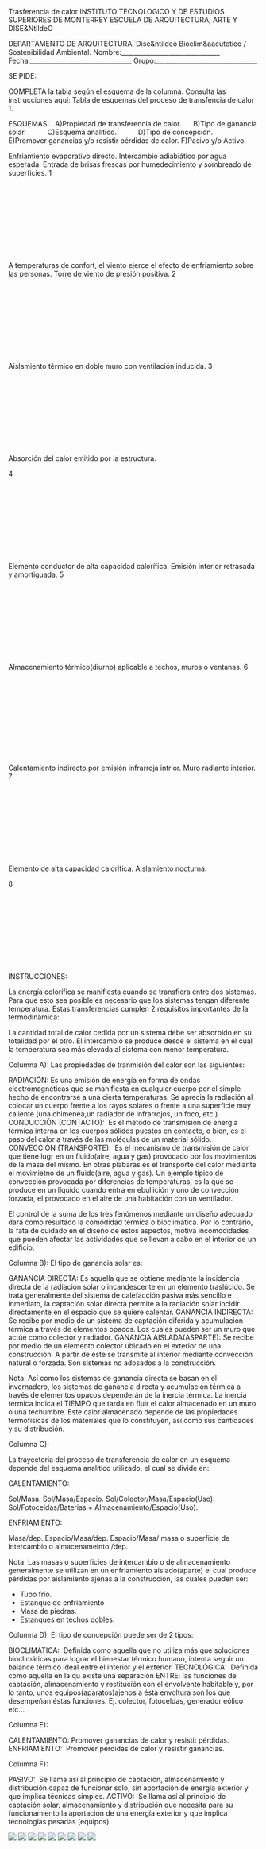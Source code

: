 

Trasferencia de calor 
INSTITUTO TECNOLOGICO Y DE ESTUDIOS SUPERIORES DE MONTERREY 
ESCUELA DE ARQUITECTURA, ARTE Y DISE&NtildeO 

DEPARTAMENTO DE ARQUITECTURA.
Dise&ntildeo Bioclim&aacutetico / Sostenibilidad Ambiental.
Nombre:_______________________________ 
Fecha:________________________________ 
Grupo:________________________________ 



SE PIDE: 

COMPLETA la tabla según el esquema de la columna. Consulta las instrucciones aquí: 
Tabla de esquemas del proceso de transfencia de calor 1. 




 ESQUEMAS: 
  
 A)Propiedad de transferencia de calor.     
 B)Tipo de ganancia solar.          
 C)Esquema analítico.          
 D)Tipo de concepción.          
 E)Promover ganancias y/o resistir pérdidas de calor.
 F)Pasivo y/o Activo.  



 
Enfriamiento evaporativo directo. Intercambio adiabiático por agua esperada. 
Entrada de brisas frescas por humedecimiento y sombreado de superficies.
1
     

     

     

     

     

     




 
A temperaturas de confort, el viento ejerce el efecto de enfriamiento sobre las personas.
Torre de viento de presión positiva. 
 2
     

     

     

     

     

     





Aislamiento térmico en doble muro con ventilación inducida.
3
     

     

     

     

     

     





 Absorción del calor emitido por la estructura. 

4
     

     

     

     

     

     




 
Elemento conductor de alta capacidad calorífica. 
Emisión interior retrasada y amortiguada.
5
     

     

     

     

     

     





 Almacenamiento térmico(diurno) aplicable a techos, muros o ventanas.
6
     

     

     

     

     

     





 Calentamiento indirecto por emisión infrarroja intrior. Muro radiante interior.
7
     

     

     

     

     

     





Elemento de alta capacidad calorífica. Aislamiento nocturna.

8
     

     

     

     

     

     











INSTRUCCIONES:   

La energía colorífica se manifiesta cuando se transfiera entre dos sistemas. Para que esto sea posible es necesario que los sistemas tengan diferente temperatura. 
Estas transferencias cumplen 2 requisitos importantes de la termodinámica: 


La cantidad total de calor cedida por un sistema debe ser absorbido en su totalidad por el otro.
El intercambio se produce desde el sistema en el cual la temperatura sea más elevada al sistema con menor temperatura.



Columna A): 
Las propiedades de tranmisión del calor son las siguientes: 


RADIACIÓN: Es una emisión de energía en forma de ondas electromagnéticas que se manifiesta en cualquier cuerpo por el simple hecho de encontrarse a una cierta temperaturas. Se aprecia la radiación al colocar un cuerpo frente a los rayos solares o frente a una superficie muy caliente (una chimenea,un radiador de infrarrojos, un foco, etc.). 
CONDUCCIÓN (CONTACTO):  Es el método de transmisión de energía térmica interna en los cuerpos sólidos puestos en contacto, o bien, es el paso del calor a través de las moléculas de un material sólido.
CONVECCIÓN (TRANSPORTE):  Es el mecanismo de transmisión de calor que tiene lugr en un fluido(aire, agua y gas) provocado por los movimientos de la masa del mismo. En otras plabaras es el transporte del calor mediante el movimietno de un fluido(aire, agua y gas).
 Un ejemplo típico de convección provocada por diferencias de temperaturas, es la que se produce en un líquido cuando entra en ebullición y uno de convección forzada, el provocado en el aire de una habitación con un ventilador. 
 

El control de la suma de los tres fenómenos mediante un diseño adecuado dará como resultado la comodidad térmica o bioclimática. Por lo contrario, la fata de cuidado en el diseño de estos aspectos, motiva incomodidades que pueden afectar las actividades que se llevan a cabo en el interior de un edificio. 


Columna B): 
El tipo de ganancia solar es: 


GANANCIA DIRECTA: Es aquella que se obtiene mediante la incidencia directa de la radiación solar o incandescente en un elemento traslúcido. Se trata generalmente del sistema de calefacción pasiva más sencillo e inmediato, la captación solar directa permite a la radiación solar incidir directamente en el espacio que se quiere calentar. 
GANANCIA INDIRECTA: Se recibe por medio de un sistema de captación diferida y acumulación térmica a través de elementos opacos. Los cuales pueden ser un muro que actúe como colector y radiador. 
GANANCIA AISLADA(ASPARTE): Se recibe por medio de un elemento colector ubicado en el exterior de una construcción. A partir de éste se transmite al interior mediante convección natural o forzada. Son sistemas no adosados a la construcción. 


Nota: 
Así como los sistemas de ganancia directa se basan en el invernadero, los sistemas de ganancia directa y acumulación térmica a través de elementos opacos dependerán de la inercia térmica. 
La inercia térmica indica el TIEMPO que tarda en fluir el calor almacenado en un muro o una techumbre. Este calor almacenado depende de las propiedades termofísicas de los materiales que lo constituyen, así como sus cantidades y su distribución. 


Columna C): 

La trayectoria del proceso de transferencia de calor en un esquema depende del esquema analítico utilizado, el cual se divide en: 

CALENTAMIENTO: 

Sol/Masa. 
Sol/Masa/Espacio. 
Sol/Colector/Masa/Espacio(Uso).
Sol/Fotoceldas/Baterias + Almacenamiento/Espacio(Uso).


ENFRIAMIENTO:

Masa/dep.
Espacio/Masa/dep.
Espacio/Masa/ masa o superficie de intercambio o almacenameinto /dep.


Nota: 
Las masas o superficies de intercambio o de almacenamiento generalmente se utilizan en un enfriamiento aislado(aparte) el cual produce pérdidas por aislamiento ajenas a la construcción, las cuales pueden ser: 
- Tubo frío.
- Estanque de enfriamiento
- Masa de piedras.
- Estanques en techos dobles.


Columna D): 
 El tipo de concepción puede ser de 2 tipos: 


BIOCLIMÁTICA:  Definida como aquella que no utiliza más que soluciones bioclimáticas para lograr el bienestar térmico humano, intenta seguir un balance térmico ideal entre el interior y el exterior. 
TECNOLÓGICA:  Definida como aquella en la qu existe una separación ENTRE: las funciones de captación, almacenamiento y restitución con el envolvente habitable y, por lo tanto, unos equipos(aparatos)ajenos a ésta envoltura son los que desempeñan éstas funciones. Ej. colector, fotoceldas, generador eólico etc...




Columna E): 


CALENTAMIENTO: Promover ganancias de calor y resistit pérdidas.
ENFRIAMIENTO:  Promover pérdidas de calor y resistir ganancias.




Columna F): 



PASIVO:  Se llama así al principio de captación, almacenamiento y distribución capaz de funcionar solo, sin aportación de energía exterior y que implica técnicas simples.
ACTIVO:  Se llama así al principio de captación solar, almacenamiento y distribución que necesita para su funcionamiento la aportación de una energía exterior y que implica tecnologías pesadas (equipos).




![](./content/4/M4.37/TRANSFE.64.jpg)
![](./content/4/M4.37/tranfer.27.jpg)
![](./content/4/M4.37/TRANSF.43.jpg)
![](./content/4/M4.37/TRANSF.44.jpg)
![](./content/4/M4.37/TRANSF.46.jpg)
![](./content/4/M4.37/TRANSF.47.jpg)
![](./content/4/M4.37/TRANSF.45.jpg)
![](./content/4/M4.37/TRANSF.48.jpg)
![](./content/4/M4.37/arrw08_22a.gif)
